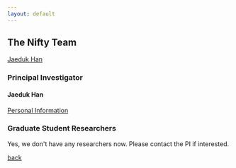 ```yaml
---
layout: default
---
```


## The Nifty Team
[Jaeduk Han](#jaeduk_han)

### Principal Investigator

#### Jaeduk Han <a name="jaeduk_han"></a>

[Personal Information](./people/1_jaedukhan.html)


### Graduate Student Researchers

Yes, we don't have any researchers now. Please contact the PI if interested.

[back](./)
